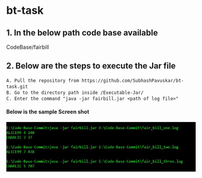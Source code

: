 # bt-task

## 1. In the below path code base available
    
   CodeBase/fairbill

## 2. Below are the steps to execute the Jar file
    
    A. Pull the repository from https://github.com/SubhashPavuskar/bt-task.git
    B. Go to the directory path inside /Executable-Jar/
    C. Enter the command "java -jar fairbill.jar <path of log file>"
 
#### Below  is the sample Screen shot
![Dashboard](/ScreenShot/screenshot.JPG?raw=true)
